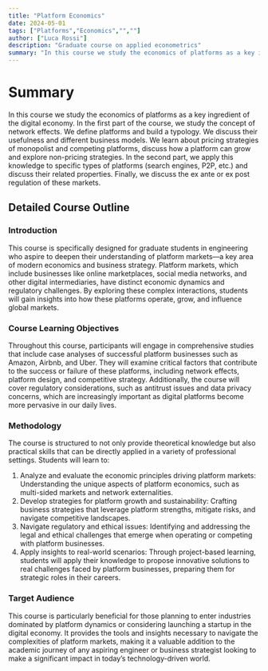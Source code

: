 ```yaml
---
title: "Platform Economics"
date: 2024-05-01
tags: ["Platforms","Economics","",""]
author: ["Luca Rossi"]
description: "Graduate course on applied econometrics" 
summary: "In this course we study the economics of platforms as a key ingredient of the digital economy. In the first part of the course, we study the concept of network effects. We define platforms and build a typology. We discuss their usefulness and different business models. We learn about pricing strategies of monopolist and competing platforms, discuss how a platform can grow and explore non-pricing strategies. In the second part, we apply this knowledge to specific types of platforms (search engines, P2P, etc.) and discuss their related properties. Finally, we discuss the ex ante or ex post regulation of these markets." 
---
```


# Summary

In this course we study the economics of platforms as a key ingredient of the digital economy. In the first part of the course, we study the concept of network effects. We define platforms and build a typology. We discuss their usefulness and different business models. We learn about pricing strategies of monopolist and competing platforms, discuss how a platform can grow and explore non-pricing strategies. In the second part, we apply this knowledge to specific types of platforms (search engines, P2P, etc.) and discuss their related properties. Finally, we discuss the ex ante or ex post regulation of these markets.

## Detailed Course Outline

### Introduction 
This course is specifically designed for graduate students in engineering who aspire to deepen their understanding of platform markets—a key area of modern economics and business strategy. Platform markets, which include businesses like online marketplaces, social media networks, and other digital intermediaries, have distinct economic dynamics and regulatory challenges. By exploring these complex interactions, students will gain insights into how these platforms operate, grow, and influence global markets.

### Course Learning Objectives

Throughout this course, participants will engage in comprehensive studies that include case analyses of successful platform businesses such as Amazon, Airbnb, and Uber. They will examine critical factors that contribute to the success or failure of these platforms, including network effects, platform design, and competitive strategy. Additionally, the course will cover regulatory considerations, such as antitrust issues and data privacy concerns, which are increasingly important as digital platforms become more pervasive in our daily lives.

### Methodology

The course is structured to not only provide theoretical knowledge but also practical skills that can be directly applied in a variety of professional settings. Students will learn to:

1.	Analyze and evaluate the economic principles driving platform markets: Understanding the unique aspects of platform economics, such as multi-sided markets and network externalities.
2.	Develop strategies for platform growth and sustainability: Crafting business strategies that leverage platform strengths, mitigate risks, and navigate competitive landscapes.
3.	Navigate regulatory and ethical issues: Identifying and addressing the legal and ethical challenges that emerge when operating or competing with platform businesses.
4.	Apply insights to real-world scenarios: Through project-based learning, students will apply their knowledge to propose innovative solutions to real challenges faced by platform businesses, preparing them for strategic roles in their careers.

### Target Audience

This course is particularly beneficial for those planning to enter industries dominated by platform dynamics or considering launching a startup in the digital economy. It provides the tools and insights necessary to navigate the complexities of platform markets, making it a valuable addition to the academic journey of any aspiring engineer or business strategist looking to make a significant impact in today’s technology-driven world.


<!-- ---

## Part 1

This section reviews things.

##### Lecture videos

1. [Video Title 1](https://youtu.be/0rbmjemhy38)
2. [Video Title 2](https://youtu.be/a2tbm5ljZJM)
3. [Video Title 3](https://youtu.be/bz2mXgo7Kj0)
4. [Video Title 4](https://youtu.be/rA4S9lFiU3o)

##### Lecture notes

+ [Lecture Note Title 1](lecture1.pdf)

##### Readings

+ [Paper Title 1](https://doi.org/10.1257/aer.102.4.1721) – This paper finds things.
+ [Paper Title 2](https://doi.org/10.1257/mac.6.1.190) – This paper reviews things.
+ [Paper Title 3](https://doi.org/10.1093/qje/qjv006) – This paper reviews more things and derives some results.

##### Homework

+ [Quiz 1](quiz1.pdf)
+ [Problem set 1](ps1.pdf)

---

## Part 2

This section introduces other things.

##### Lecture videos

5. [Video Title 5](https://youtu.be/tU0dtS9iiOk)
6. [Video Title 6](https://youtu.be/GMIKykwvrGI)
7. [Video Title 7](https://youtu.be/79MSNfp1rw0)
8. [Video Title 8](https://youtu.be/zEShE10YiYo)
9. [Video Title 9](https://youtu.be/SNlHsn7isog)

##### Lecture notes

+ [Lecture Note Title 2](lecture2.pdf)

##### Readings

+ [Paper Title 4](https://doi.org/10.1093/restud/rdy030) – This paper shows stuff.
+ [Paper Title 5](https://doi.org/10.1093/jeea/jvaa041) – This paper shows other things.

##### Homework

+ [Quiz 2](quiz2.pdf)
+ [Problem Set 2](ps2.pdf)

---

## Part 3

This section turns to other things. Lorem ipsum dolor sit amet, consectetur adipisicing elit, sed do eiusmod tempor incididunt ut labore et dolore magna aliqua. Ut enim ad minim veniam, quis nostrud exercitation ullamco laboris nisi ut aliquip ex ea commodo
consequat. Duis aute irure dolor in reprehenderit in voluptate velit esse
cillum dolore eu fugiat nulla pariatur. Excepteur sint occaecat cupidatat non
proident, sunt in culpa qui officia deserunt mollit anim id est laborum. -->
